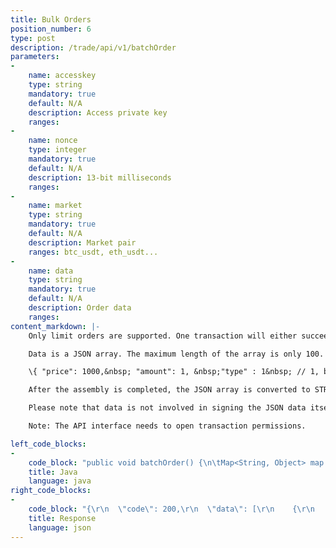 ```yaml
---
title: Bulk Orders
position_number: 6
type: post
description: /trade/api/v1/batchOrder
parameters:
-
    name: accesskey
    type: string
    mandatory: true
    default: N/A
    description: Access private key
    ranges:
-
    name: nonce
    type: integer
    mandatory: true
    default: N/A
    description: 13-bit milliseconds
    ranges:
-
    name: market
    type: string
    mandatory: true
    default: N/A
    description: Market pair
    ranges: btc_usdt, eth_usdt...
-
    name: data
    type: string
    mandatory: true
    default: N/A
    description: Order data
    ranges:
content_markdown: |-
    Only limit orders are supported. One transaction will either succeed or failed.

    Data is a JSON array. The maximum length of the array is only 100. Anything beyond 100 will be ignored. The format of the array element is as following:

    \{ "price": 1000,&nbsp; "amount": 1, &nbsp;"type" : 1&nbsp; // 1, buy, 0 sell\}

    After the assembly is completed, the JSON array is converted to STRING, and then Base64.encode () is the final data to be submitted.

    Please note that data is not involved in signing the JSON data itself, but STRING after Base64.decode ()

    Note: The API interface needs to open transaction permissions.

left_code_blocks:
-
    code_block: "public void batchOrder() {\n\tMap<String, Object> map = new HashMap<String, Object>();\n\tmap.put(\"accesskey\", accessKey);\n\tmap.put(\"nonce\", System.currentTimeMillis());\n\tmap.put(\"market\", \"btc_usdt\");\n\t\n\tJSONArray array = new JSONArray();\n\tfor(int i = 0; i < 10; i++) {\n\t\tJSONObject bid = new JSONObject();\n\t\tbid.put(\"price\", \"10000.123\");\n\t\tbid.put(\"amount\", \"0.1\");\n\t\tbid.put(\"type\", 1);\n\t\tarray.add(bid);\n\t\tJSONObject ask = new JSONObject();\n\t\task.put(\"price\", \"10001.123\");\n\t\task.put(\"amount\", \"0.1\");\n\t\task.put(\"type\", 0);\n\t\tarray.add(ask);\n\t}\n\t// put data\n\tString data = Base64CoderC.encode(array.toJSONString());\n\t\n\tmap.put(\"data\", data);\n\t\n\t// Signature\n\tString signature = HttpUtil.getSignature(map, secretKey);\n\tmap.put(\"signature\", signature);\n\t// \n\tString text = HttpUtil.post(URL + \"/trade/api/v1/batchOrder\", map);\n\tSystem.out.println(text);\n}"
    title: Java
    language: java
right_code_blocks:
-
    code_block: "{\r\n  \"code\": 200,\r\n  \"data\": [\r\n    {\r\n      \"amount\": 0.0010,\r\n      \"price\": 5000.0000,\r\n      \"id\": 156292972664756,\r\n      \"type\": 1\r\n    },\r\n    {\r\n      \"amount\": 0.0020,\r\n      \"price\": 5000.0000,\r\n      \"id\": 156292972664757,\r\n      \"type\": 1\r\n    }\r\n  ],\r\n  \"info\": \"An order has been placed successfully\"\r\n}"
    title: Response
    language: json
---
```

